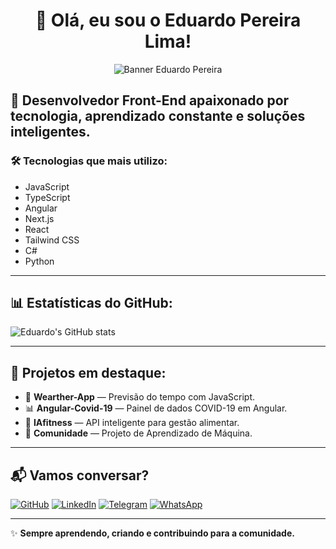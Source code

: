 <h1 align="center">👋 Olá, eu sou o Eduardo Pereira Lima!</h1>

<p align="center">
  <img src="./A_digital_graphic_design_banner_showcases_Eduardo_.png" alt="Banner Eduardo Pereira" />
</p>

## 🚀 Desenvolvedor Front-End apaixonado por tecnologia, aprendizado constante e soluções inteligentes.

### 🛠️ Tecnologias que mais utilizo:
- JavaScript
- TypeScript
- Angular
- Next.js
- React
- Tailwind CSS
- C#
- Python

---

## 📊 Estatísticas do GitHub:
![Eduardo's GitHub stats](https://github-readme-stats.vercel.app/api?username=EduardoPereiraLima-Dev&show_icons=true&theme=radical)

---

## 📌 Projetos em destaque:
- 🎨 **Wearther-App** — Previsão do tempo com JavaScript.
- 📊 **Angular-Covid-19** — Painel de dados COVID-19 em Angular.
- 🤖 **IAfitness** — API inteligente para gestão alimentar.
- 🧠 **Comunidade** — Projeto de Aprendizado de Máquina.

---

## 📬 Vamos conversar?

[![GitHub](https://img.shields.io/badge/GitHub-181717?style=for-the-badge&logo=github)](https://github.com/EduardoPereiraLima-Dev)
[![LinkedIn](https://img.shields.io/badge/LinkedIn-0077B5?style=for-the-badge&logo=linkedin)](https://www.linkedin.com/in/eduardo-pereira-lima-7580a5239)
[![Telegram](https://img.shields.io/badge/Telegram-26A5E4?style=for-the-badge&logo=telegram)](https://t.me/@E967484018)
[![WhatsApp](https://img.shields.io/badge/WhatsApp-25D366?style=for-the-badge&logo=whatsapp)](https://api.whatsapp.com/send?phone=5511967484018)

---

✨ **Sempre aprendendo, criando e contribuindo para a comunidade.**
